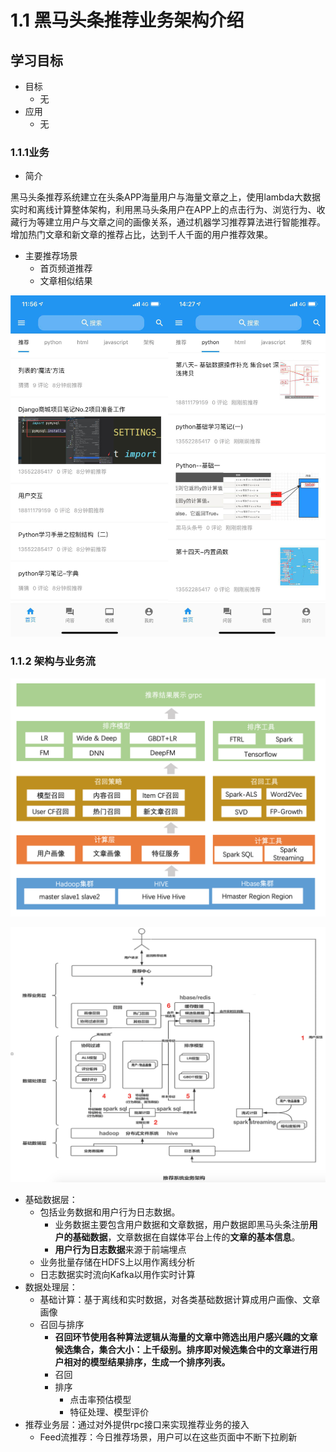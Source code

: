 # 1.1 黑马头条推荐业务架构介绍

## 学习目标

- 目标
  - 无
- 应用
  - 无

### 1.1.1业务

- 简介

黑马头条推荐系统建立在头条APP海量用户与海量文章之上，使用lambda大数据实时和离线计算整体架构，利用黑马头条用户在APP上的点击行为、浏览行为、收藏行为等建立用户与文章之间的画像关系，通过机器学习推荐算法进行智能推荐。增加热门文章和新文章的推荐占比，达到千人千面的用户推荐效果。

- 主要推荐场景
  - 首页频道推荐
  - 文章相似结果

![](../images/黑马头条宣传.png)

### 1.1.2 架构与业务流

![](../images/黑马头条推荐架构图.png)

![](../images/推荐系统业务架构.png)

* 基础数据层：
  - 包括业务数据和用户行为日志数据。
    - 业务数据主要包含用户数据和文章数据，用户数据即黑马头条注册**用户的基础数据**，文章数据在自媒体平台上传的**文章的基本信息**。
    - **用户行为日志数据**来源于前端埋点
  - 业务批量存储在HDFS上以用作离线分析
  - 日志数据实时流向Kafka以用作实时计算
* 数据处理层：
  - 基础计算：基于离线和实时数据，对各类基础数据计算成用户画像、文章画像
  - 召回与排序
    - **召回环节使用各种算法逻辑从海量的文章中筛选出用户感兴趣的文章候选集合，集合大小：上千级别。排序即对候选集合中的文章进行用户相对的模型结果排序，生成一个排序列表。**
    - 召回
    - 排序
      - 点击率预估模型
      - 特征处理、模型评价
* 推荐业务层：通过对外提供rpc接口来实现推荐业务的接入
  - Feed流推荐：今日推荐场景，用户可以在这些页面中不断下拉刷新



